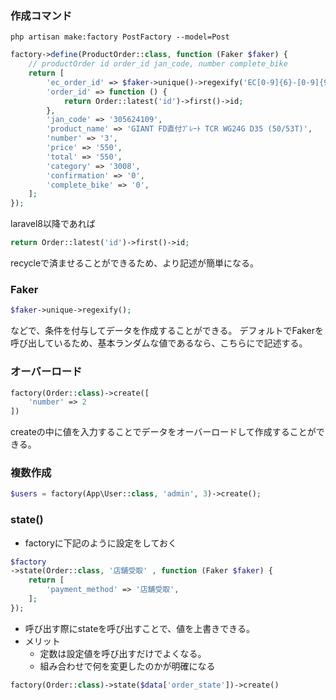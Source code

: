 ### 作成コマンド
```shell
php artisan make:factory PostFactory --model=Post
```

```php
factory->define(ProductOrder::class, function (Faker $faker) {  
    // productOrder id order_id jan_code, number complete_bike  
    return [
	    'ec_order_id' => $faker->unique()->regexify('EC[0-9]{6}-[0-9]{9}'),
        'order_id' => function () {  
            return Order::latest('id')->first()->id;  
        },  
        'jan_code' => '305624109',  
        'product_name' => 'GIANT FD直付ﾌﾟﾚｰﾄ TCR WG24G D35 (50/53T)',  
        'number' => '3',  
        'price' => '550',  
        'total' => '550',  
        'category' => '3008',  
        'confirmation' => '0',  
        'complete_bike' => '0',  
    ];  
});
```

laravel8以降であれば
```php
return Order::latest('id')->first()->id;  
```
recycleで済ませることができるため、より記述が簡単になる。

### Faker
```php
$faker->unique->regexify();
```
などで、条件を付与してデータを作成することができる。
デフォルトでFakerを呼び出しているため、基本ランダムな値であるなら、こちらにで記述する。

### オーバーロード
```php
factory(Order::class)->create([
	'number' => 2
])
```
createの中に値を入力することでデータをオーバーロードして作成することができる。

### 複数作成
```php
$users = factory(App\User::class, 'admin', 3)->create();
```

### state()
- factoryに下記のように設定をしておく
```php
$factory
->state(Order::class, '店舗受取' , function (Faker $faker) {  
    return [  
        'payment_method' => '店舗受取',  
    ];  
});
```

- 呼び出す際にstateを呼び出すことで、値を上書きできる。
- メリット
	- 定数は設定値を呼び出すだけでよくなる。
	- 組み合わせで何を変更したのかが明確になる
```php
factory(Order::class)->state($data['order_state'])->create()
```
